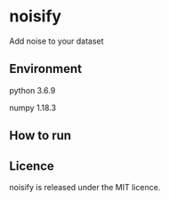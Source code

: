 # noisify

Add noise to your dataset

## Environment

python 3.6.9 

numpy 1.18.3

## How to run



## Licence

noisify is released under the MIT licence.
